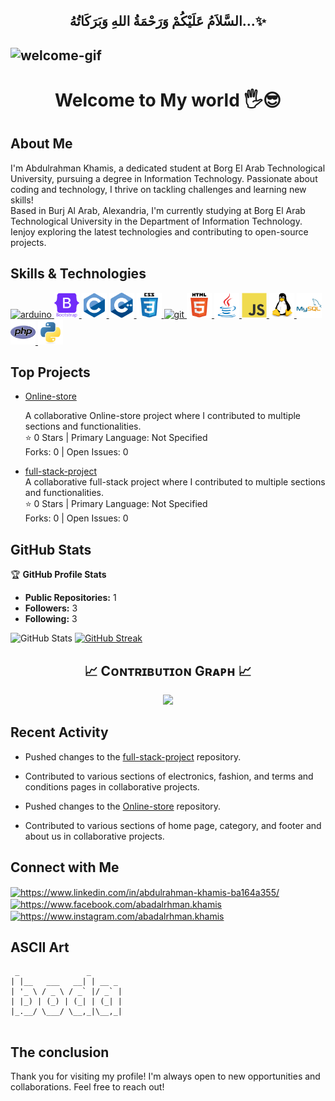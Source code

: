 <link href="https://cdnjs.cloudflare.com/ajax/libs/font-awesome/6.5.1/css/all.min.css" rel="stylesheet">
<link rel="stylesheet" href="https://cdnjs.cloudflare.com/ajax/libs/animate.css/4.1.1/animate.min.css">
<div align='center'>

## <b>السَّلاَمُ عَلَيْكُمْ وَرَحْمَةُ اللهِ وَبَرَكَاتُهُ...✨</b>

</div>

## ![welcome-gif ](https://media.giphy.com/media/Npdl9kOaKFJHuRCBGx/giphy.gif?cid=ecf05e47p8orbik4a9r8t000gh81495x5pa58b1itq0wco3w&ep=v1_gifs_search&rid=giphy.gif&ct=g)

<h1 align="center">Welcome to My world 🖐😎 </h1>

## About Me

I'm Abdulrahman Khamis, a dedicated student at Borg El Arab Technological University, pursuing a degree in Information Technology. Passionate about coding and technology, I thrive on tackling challenges and learning new skills! <br>
Based in Burj Al Arab, Alexandria, I'm currently studying at Borg El Arab Technological University in the Department of Information Technology.
Ienjoy exploring the latest technologies and contributing to open-source projects.

## Skills & Technologies

<p align="left"> <a href="https://www.arduino.cc/" target="_blank" rel="noreferrer"> <img src="https://cdn.worldvectorlogo.com/logos/arduino-1.svg" alt="arduino" width="40" height="40"/> </a> <a href="https://getbootstrap.com" target="_blank" rel="noreferrer"> <img src="https://raw.githubusercontent.com/devicons/devicon/master/icons/bootstrap/bootstrap-plain-wordmark.svg" alt="bootstrap" width="40" height="40"/> </a> <a href="https://www.cprogramming.com/" target="_blank" rel="noreferrer"> <img src="https://raw.githubusercontent.com/devicons/devicon/master/icons/c/c-original.svg" alt="c" width="40" height="40"/> </a> <a href="https://www.w3schools.com/cpp/" target="_blank" rel="noreferrer"> <img src="https://raw.githubusercontent.com/devicons/devicon/master/icons/cplusplus/cplusplus-original.svg" alt="cplusplus" width="40" height="40"/> </a> <a href="https://www.w3schools.com/css/" target="_blank" rel="noreferrer"> <img src="https://raw.githubusercontent.com/devicons/devicon/master/icons/css3/css3-original-wordmark.svg" alt="css3" width="40" height="40"/> </a> <a href="https://git-scm.com/" target="_blank" rel="noreferrer"> <img src="https://www.vectorlogo.zone/logos/git-scm/git-scm-icon.svg" alt="git" width="40" height="40"/> </a> <a href="https://www.w3.org/html/" target="_blank" rel="noreferrer"> <img src="https://raw.githubusercontent.com/devicons/devicon/master/icons/html5/html5-original-wordmark.svg" alt="html5" width="40" height="40"/> </a> <a href="https://www.java.com" target="_blank" rel="noreferrer"> <img src="https://raw.githubusercontent.com/devicons/devicon/master/icons/java/java-original.svg" alt="java" width="40" height="40"/> </a> <a href="https://developer.mozilla.org/en-US/docs/Web/JavaScript" target="_blank" rel="noreferrer"> <img src="https://raw.githubusercontent.com/devicons/devicon/master/icons/javascript/javascript-original.svg" alt="javascript" width="40" height="40"/> </a> <a href="https://www.linux.org/" target="_blank" rel="noreferrer"> <img src="https://raw.githubusercontent.com/devicons/devicon/master/icons/linux/linux-original.svg" alt="linux" width="40" height="40"/> </a> <a href="https://www.mysql.com/" target="_blank" rel="noreferrer"> <img src="https://raw.githubusercontent.com/devicons/devicon/master/icons/mysql/mysql-original-wordmark.svg" alt="mysql" width="40" height="40"/> </a> <a href="https://www.php.net" target="_blank" rel="noreferrer"> <img src="https://raw.githubusercontent.com/devicons/devicon/master/icons/php/php-original.svg" alt="php" width="40" height="40"/> </a> <a href="https://www.python.org" target="_blank" rel="noreferrer"> <img src="https://raw.githubusercontent.com/devicons/devicon/master/icons/python/python-original.svg" alt="python" width="40" height="40"/> </a> </p>

## Top Projects


- [Online-store](https://github.com/zezo2323/online_store)
  
  A collaborative Online-store project where I contributed to multiple sections and functionalities. <br>
  ⭐ 0 Stars | Primary Language: Not Specified  
  Forks: 0 | Open Issues: 0

- [full-stack-project](https://github.com/zezo2323/full-stack-project)  
  A collaborative full-stack project where I contributed to multiple sections and functionalities.  
  ⭐ 0 Stars | Primary Language: Not Specified  
  Forks: 0 | Open Issues: 0


## GitHub Stats

🏆 **GitHub Profile Stats**  
- **Public Repositories:** 1  
- **Followers:** 3  
- **Following:** 3  

![GitHub Stats](https://github-readme-stats.vercel.app/api?username=boda1020&show_icons=true&theme=radical)
[![GitHub Streak](https://github-readme-streak-stats.herokuapp.com/?user=boda1020&theme=dracula)](https://git.io/streak-stats)
      
<h2 align="center">📈 Cᴏɴᴛʀɪʙᴜᴛɪᴏɴ Gʀᴀᴘʜ 📈</h2>
<div align="center">
    <img src="https://github-readme-activity-graph.vercel.app/graph?username=boda1020&bg_color=011627&color=79d3c3&line=c792ea&point=ffeb95&area=true&hide_border=false" border-radius="15">
</div>

## Recent Activity

- Pushed changes to the [full-stack-project](https://github.com/zezo2323/full-stack-project) repository.    
- Contributed to various sections of electronics, fashion, and terms and conditions pages in collaborative projects.

- Pushed changes to the [Online-store](https://github.com/zezo2323/online_store) repository. 

- Contributed to various sections of home page, category, and footer and about us in collaborative projects.
 


## Connect with Me

<p align="left">
<a href="https://www.linkedin.com/in/abdulrahman-khamis-ba164a355/" target="blank"><img align="center" src="https://raw.githubusercontent.com/rahuldkjain/github-profile-readme-generator/master/src/images/icons/Social/linked-in-alt.svg" alt="https://www.linkedin.com/in/abdulrahman-khamis-ba164a355/" height="30" width="40" /></a>
<a href="https://www.facebook.com/abadalrhman.khamis" target="blank"><img align="center" src="https://raw.githubusercontent.com/rahuldkjain/github-profile-readme-generator/master/src/images/icons/Social/facebook.svg" alt="https://www.facebook.com/abadalrhman.khamis" height="30" width="40" /></a>
<a href="https://www.instagram.com/abadalrhman.khamis/" target="blank"><img align="center" src="https://raw.githubusercontent.com/rahuldkjain/github-profile-readme-generator/master/src/images/icons/Social/instagram.svg" alt="https://www.instagram.com/abadalrhman.khamis" height="30" width="40" /></a>
</p>

## ASCII Art


```
 _               _       
| |__   ___   __| | __ _
| '_ \ / _ \ / _` |/ _` | 
| |_) | (_) | (_| | (_| |
|_.__/ \___/ \__,_|\__,_|
                                            
```

## The conclusion

Thank you for visiting my profile! I'm always open to new opportunities and collaborations. Feel free to reach out!


